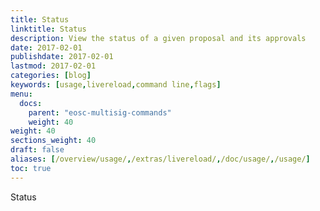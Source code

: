 ```yaml
---
title: Status
linktitle: Status
description: View the status of a given proposal and its approvals
date: 2017-02-01
publishdate: 2017-02-01
lastmod: 2017-02-01
categories: [blog]
keywords: [usage,livereload,command line,flags]
menu:
  docs:
    parent: "eosc-multisig-commands"
    weight: 40
weight: 40
sections_weight: 40
draft: false
aliases: [/overview/usage/,/extras/livereload/,/doc/usage/,/usage/]
toc: true
---
```


Status
